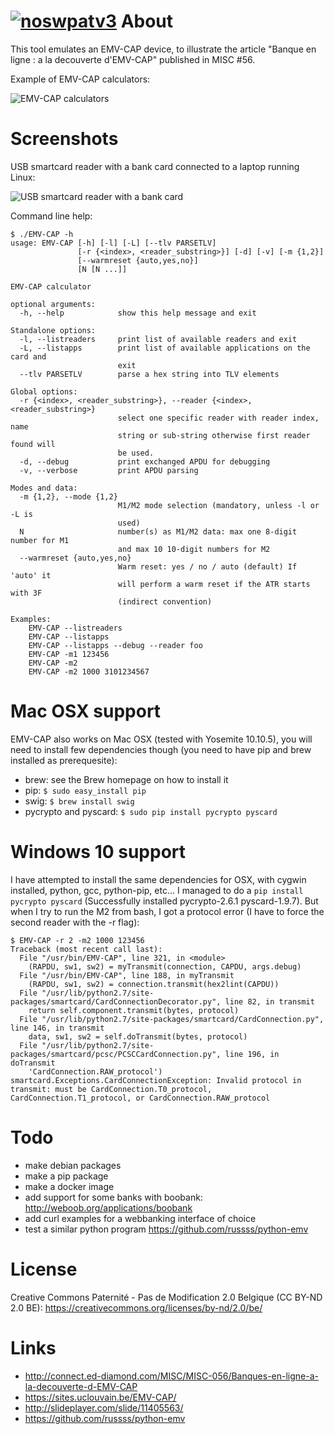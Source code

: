 [![noswpatv3](http://zoobab.wdfiles.com/local--files/start/noupcv3.jpg)](https://ffii.org/donate-now-to-save-europe-from-software-patents-says-ffii/)
About
=====

This tool emulates an EMV-CAP device, to illustrate the article "Banque en
ligne : a la decouverte d'EMV-CAP" published in MISC #56.

Example of EMV-CAP calculators:

![EMV-CAP calculators](emvcap-calculators.jpg)

Screenshots
===========

USB smartcard reader with a bank card connected to a laptop running Linux:

![USB smartcard reader with a bank card](emvcap-usbreader.jpg)

Command line help:

```
$ ./EMV-CAP -h
usage: EMV-CAP [-h] [-l] [-L] [--tlv PARSETLV]
               [-r {<index>, <reader_substring>}] [-d] [-v] [-m {1,2}]
               [--warmreset {auto,yes,no}]
               [N [N ...]]

EMV-CAP calculator

optional arguments:
  -h, --help            show this help message and exit

Standalone options:
  -l, --listreaders     print list of available readers and exit
  -L, --listapps        print list of available applications on the card and
                        exit
  --tlv PARSETLV        parse a hex string into TLV elements

Global options:
  -r {<index>, <reader_substring>}, --reader {<index>, <reader_substring>}
                        select one specific reader with reader index, name
                        string or sub-string otherwise first reader found will
                        be used.
  -d, --debug           print exchanged APDU for debugging
  -v, --verbose         print APDU parsing

Modes and data:
  -m {1,2}, --mode {1,2}
                        M1/M2 mode selection (mandatory, unless -l or -L is
                        used)
  N                     number(s) as M1/M2 data: max one 8-digit number for M1
                        and max 10 10-digit numbers for M2
  --warmreset {auto,yes,no}
                        Warm reset: yes / no / auto (default) If 'auto' it
                        will perform a warm reset if the ATR starts with 3F
                        (indirect convention)

Examples:
    EMV-CAP --listreaders
    EMV-CAP --listapps
    EMV-CAP --listapps --debug --reader foo
    EMV-CAP -m1 123456
    EMV-CAP -m2
    EMV-CAP -m2 1000 3101234567
```

Mac OSX support
===============

EMV-CAP also works on Mac OSX (tested with Yosemite 10.10.5), you will need to install few dependencies though (you need to have pip and brew installed as prerequesite):

* brew: see the Brew homepage on how to install it
* pip: ```$ sudo easy_install pip```
* swig: ```$ brew install swig```
* pycrypto and pyscard: ```$ sudo pip install pycrypto pyscard ```

Windows 10 support
==================

I have attempted to install the same dependencies for OSX, with cygwin installed, python, gcc, python-pip, etc... I managed to do a ```pip install pycrypto pyscard``` (Successfully installed pycrypto-2.6.1 pyscard-1.9.7). But when I try to run the M2 from bash, I got a protocol error (I have to force the second reader with the -r flag):

```
$ EMV-CAP -r 2 -m2 1000 123456
Traceback (most recent call last):
  File "/usr/bin/EMV-CAP", line 321, in <module>
    (RAPDU, sw1, sw2) = myTransmit(connection, CAPDU, args.debug)
  File "/usr/bin/EMV-CAP", line 188, in myTransmit
    (RAPDU, sw1, sw2) = connection.transmit(hex2lint(CAPDU))
  File "/usr/lib/python2.7/site-packages/smartcard/CardConnectionDecorator.py", line 82, in transmit
    return self.component.transmit(bytes, protocol)
  File "/usr/lib/python2.7/site-packages/smartcard/CardConnection.py", line 146, in transmit
    data, sw1, sw2 = self.doTransmit(bytes, protocol)
  File "/usr/lib/python2.7/site-packages/smartcard/pcsc/PCSCCardConnection.py", line 196, in doTransmit
    'CardConnection.RAW_protocol')
smartcard.Exceptions.CardConnectionException: Invalid protocol in transmit: must be CardConnection.T0_protocol, CardConnection.T1_protocol, or CardConnection.RAW_protocol
```

Todo
====

* make debian packages
* make a pip package
* make a docker image
* add support for some banks with boobank: http://weboob.org/applications/boobank
* add curl examples for a webbanking interface of choice
* test a similar python program https://github.com/russss/python-emv

License
=======

Creative Commons Paternité - Pas de Modification 2.0 Belgique (CC BY-ND 2.0 BE): https://creativecommons.org/licenses/by-nd/2.0/be/

Links
=====

* http://connect.ed-diamond.com/MISC/MISC-056/Banques-en-ligne-a-la-decouverte-d-EMV-CAP
* https://sites.uclouvain.be/EMV-CAP/
* http://slideplayer.com/slide/11405563/
* https://github.com/russss/python-emv
